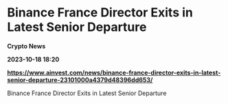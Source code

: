 # Binance France Director Exits in Latest Senior Departure
**Crypto News**

**2023-10-18 18:20**

**https://www.ainvest.com/news/binance-france-director-exits-in-latest-senior-departure-23101000a4379d48396dd653/**

Binance France Director Exits in Latest Senior Departure